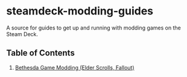 # steamdeck-modding-guides

A source for guides to get up and running with modding games on the Steam Deck.

## Table of Contents

1. [Bethesda Game Modding (Elder Scrolls, Fallout)](guides/bethesda/bethesda.md)
